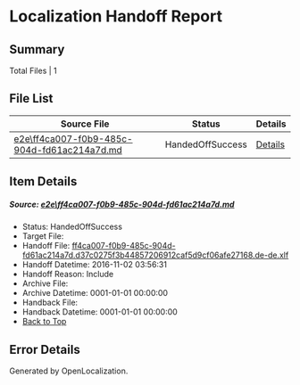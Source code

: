 # <a name='report-top'></a> Localization Handoff Report

## Summary
 Total Files | 1

## File List
 Source File | Status | Details 
 ----------- | ------ | ------- 
 [e2e\ff4ca007-f0b9-485c-904d-fd61ac214a7d.md](https://github.com/OpenLocalizationTestOrg/ol-test0/blob/c1b4e9adf37d8cb41ae8141ef90d8ce1e5cfa12b/e2e/ff4ca007-f0b9-485c-904d-fd61ac214a7d.md) | HandedOffSuccess | [Details](#a9aa4e99f7c2854ce3e4c4325e562ee92abbd6417)

## Item Details
##### <a name='a9aa4e99f7c2854ce3e4c4325e562ee92abbd6417'></a> Source: [e2e\ff4ca007-f0b9-485c-904d-fd61ac214a7d.md](https://github.com/OpenLocalizationTestOrg/ol-test0/blob/c1b4e9adf37d8cb41ae8141ef90d8ce1e5cfa12b/e2e/ff4ca007-f0b9-485c-904d-fd61ac214a7d.md)
* Status: HandedOffSuccess
* Target File: 
* Handoff File: [ff4ca007-f0b9-485c-904d-fd61ac214a7d.d37c0275f3b44857206912caf5d9cf06afe27168.de-de.xlf](https://github.com/OpenLocalizationTestOrg/ol-test0-handoff/blob/8da3fffd1f4f604f1d727ce614f0bfd1eb238c5a/ol-handoff/OpenLocalizationTestOrg/ol-test0-dede/yufeih/ht/ff4ca007-f0b9-485c-904d-fd61ac214a7d.d37c0275f3b44857206912caf5d9cf06afe27168.de-de.xlf)
* Handoff Datetime: 2016-11-02 03:56:31
* Handoff Reason: Include
* Archive File: 
* Archive Datetime: 0001-01-01 00:00:00
* Handback File: 
* Handback Datetime: 0001-01-01 00:00:00
* [Back to Top](#report-top)


## Error Details

Generated by OpenLocalization.
